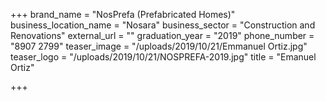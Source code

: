 +++
brand_name = "NosPrefa (Prefabricated Homes)"
business_location_name = "Nosara"
business_sector = "Construction and Renovations"
external_url = ""
graduation_year = "2019"
phone_number = "8907 2799"
teaser_image = "/uploads/2019/10/21/Emmanuel Ortiz.jpg"
teaser_logo = "/uploads/2019/10/21/NOSPREFA-2019.jpg"
title = "Emanuel Ortiz"

+++
